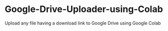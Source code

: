 # Google-Drive-Uploader-using-Colab
Upload any file having a download link to Google Drive using Google Colab
